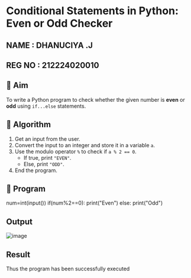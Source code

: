# Conditional Statements in Python: Even or Odd Checker
NAME : DHANUCIYA .J
---
REG NO : 212224020010
---
## 🎯 Aim
To write a Python program to check whether the given number is **even** or **odd** using `if...else` statements.

## 🧠 Algorithm
1. Get an input from the user.
2. Convert the input to an integer and store it in a variable `a`.
3. Use the modulo operator `%` to check if `a % 2 == 0`.
   - If true, print `"EVEN"`.
   - Else, print `"ODD"`.
4. End the program.

## 🧾 Program
num=int(input())
if(num%2==0):
      print("Even")
else:
    print("Odd")
## Output
![image](https://github.com/user-attachments/assets/a3ce3174-e989-4b51-94a4-fed55e114263)

## Result
Thus the program has been successfully executed
